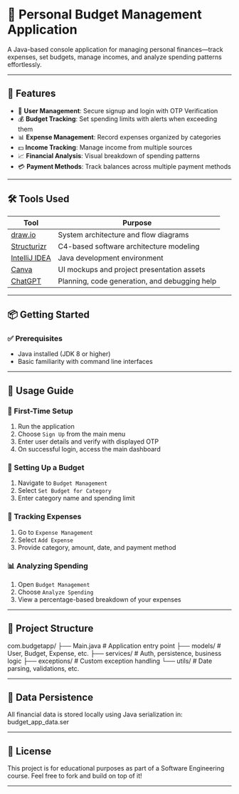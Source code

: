 # 💸 Personal Budget Management Application

A Java-based console application for managing personal finances—track expenses, set budgets, manage incomes, and analyze spending patterns effortlessly.

---

## 🚀 Features

- 👤 **User Management**: Secure signup and login with OTP Verification  
- 💰 **Budget Tracking**: Set spending limits with alerts when exceeding them  
- 📊 **Expense Management**: Record expenses organized by categories  
- 💵 **Income Tracking**: Manage income from multiple sources  
- 📈 **Financial Analysis**: Visual breakdown of spending patterns  
- 💳 **Payment Methods**: Track balances across multiple payment methods  

---

## 🛠 Tools Used

| Tool         | Purpose                                         |
|--------------|--------------------------------------------------|
| [draw.io](https://draw.io)     | System architecture and flow diagrams        |
| [Structurizr](https://structurizr.com) | C4-based software architecture modeling      |
| [IntelliJ IDEA](https://www.jetbrains.com/idea/) | Java development environment                   |
| [Canva](https://canva.com)     | UI mockups and project presentation assets  |
| [ChatGPT](https://chat.openai.com) | Planning, code generation, and debugging help |

---

## 📦 Getting Started

### ✅ Prerequisites

- Java installed (JDK 8 or higher)
- Basic familiarity with command line interfaces

---

## 🧭 Usage Guide

### 🔐 First-Time Setup

1. Run the application
2. Choose `Sign Up` from the main menu
3. Enter user details and verify with displayed OTP
4. On successful login, access the main dashboard

### 📌 Setting Up a Budget

1. Navigate to `Budget Management`
2. Select `Set Budget for Category`
3. Enter category name and spending limit

### 🧾 Tracking Expenses

1. Go to `Expense Management`
2. Select `Add Expense`
3. Provide category, amount, date, and payment method

### 📊 Analyzing Spending

1. Open `Budget Management`
2. Choose `Analyze Spending`
3. View a percentage-based breakdown of your expenses

---

## 🧱 Project Structure
com.budgetapp/
├── Main.java # Application entry point
├── models/ # User, Budget, Expense, etc.
├── services/ # Auth, persistence, business logic
├── exceptions/ # Custom exception handling
└── utils/ # Date parsing, validations, etc.

---

## 💾 Data Persistence

All financial data is stored locally using Java serialization in:
budget_app_data.ser

---

## 📃 License

This project is for educational purposes as part of a Software Engineering course. Feel free to fork and build on top of it!

---
